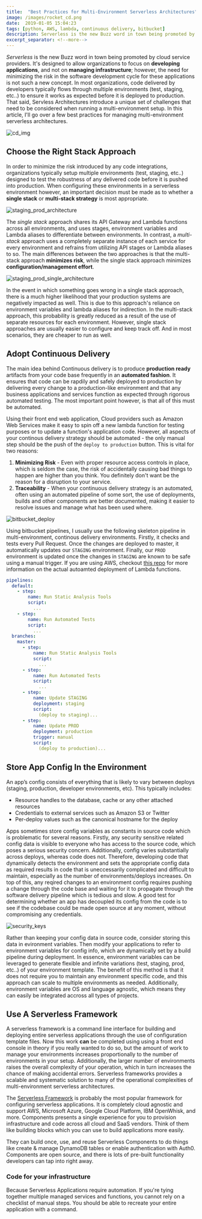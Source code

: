 ```yaml
--- 
title:  "Best Practices for Multi-Environment Serverless Architectures"
image: /images/rocket_cd.png
date:  2019-01-05 15:04:23
tags: [python, AWS, lambda, continuous delivery, bitbucket]
description: Serverless is the new Buzz word in town being promoted by cloud service providers designed to allow organizations to focus on developing applications, and not on managing infrastructure. However, the need for minimizing the risk in the software development cycle for these applications is not such a new concept. In most organizations, code delivered by developers is typically required to flow through multiple environments (test, staging, etc..) to ensure it works as expected before it is deployed to production. That said, Servless Architectures introduce a unique set of challenges that need to be considered when running a multi-environment setup. In this article, I'll go over a few best practices for managing multi-environment serverless architectures.
excerpt_separator: <!--more-->
---
```

*Serverless* is the new Buzz word in town being promoted by cloud service providers. It's designed to allow organizations to focus on **developing applications**, and not on **managing infrastructure**; however, the need for minimizing the risk in the software development cycle for these applications is not such a new concept. In most organizations, code delivered by developers typically flows through multiple environments (test, staging, etc..) to ensure it works as expected before it is deployed to production. That said, Servless Architectures introduce a unique set of challenges that need to be considered when running a multi-environment setup. In this article, I'll go over a few best practices for managing multi-environment serverless architectures.
<!--more-->

![cd_img](/images/Continuous-Delivery-and-Deployment.jpg)

## Choose the Right Stack Approach
In order to minimize the risk introduced by any code integrations, organizations typically setup multiple environments (test, staging, etc..) designed to test the robustness of any delivered code before it is pushed into production. When configuring these environments in a serverless environment however, an important decision must be made as to whether a **single stack** or **multi-stack strategy** is most appropriate.

![staging_prod_architecture](/images/staging_prod_multi.svg)

The *single stack* approach shares its API Gateway and Lambda functions across all environments, and uses stages, environment variables and Lambda aliases to differentiate between environments. In contrast, a *multi-stack* approach uses a completely separate instance of each service for every environment and refrains from utilizing API stages or Lambda aliases to so. The main differences between the two approaches is that the multi-stack approach **minimizes risk**, while the single stack approach minimizes **configuration/management effort**.

![staging_prod_single_architecture](/images/staging_prod_single.svg)

In the event in which something goes wrong in a single stack approach, there is a much higher likelihood that your production systems are negatively impacted as well. This is due to this approach's reliance on environment variables and lambda aliases for indirection. In the multi-stack approach, this probability is greatly reduced as a result of the use of separate resources for each environment. However, single stack approaches are usually easier to configure and keep track off. And in most scenarios, they are cheaper to run as well.

## Adopt Continuous Delivery
The main idea behind Continuous delivery is to produce **production ready** artifacts from your code base frequently in an **automated fashion**. It  ensures that code can be rapdily and safely deployed to production by delivering every change to a production-like environment and that any business applications and services function as expected through rigorous automated testing. The most important point however, is that all of this must be automated.

Using their front end web application, Cloud providers such as Amazon Web Services make it easy to spin off a new lambda function for testing purposes or to update a function's application code. However, all aspects of your continous delivery strategy should be automated - the only manual step should be the push of the `deploy to production` button. This is vital for two reasons:

1. **Minimizing Risk** - Even with proper resource access controls in place, which is seldom the case, the risk of accidentally causing bad things to happen are higher than you think. You definitely don't want be the reason for a disruption to your service.
2. **Traceability** - When your continuous delivery strategy is an automated, often using an automated pipeline of some sort, the use of  deployments, builds and other components are better documented, making it easier to resolve issues and manage what has been used where.

![bitbucket_deploy](/images/deployments_video_edited.gif)

Using bitbucket pipelines, I usually use the following skeleton pipeline in multi-environment, continous delivery environments. Firstly, it checks and tests every Pull Request. Once the changes are deployed to master, it automatically updates our `STAGING` environment. Finally, our `PROD` environment is updated once the changes in `STAGING` are known to be safe using a manual trigger. If you are using AWS, checkout [this repo](https://bitbucket.org/awslabs/) for more information on the actual autoamted deployment of Lambda functions.

```yml
pipelines:
  default:
    - step:
        name: Run Static Analysis Tools
        script:
          ...
    - step:
        name: Run Automated Tests
        script:
          ...
  branches:
    master:
      - step:
          name: Run Static Analysis Tools
          script:
            ...
      - step:
          name: Run Automated Tests
          script:
            ...
      - step:
          name: Update STAGING
          deployment: staging
          script:
            (deploy to staging)...
      - step:
          name: Update PROD
          deployment: production
          trigger: manual
          script:
            (deploy to production)...
```


## Store App Config In the Environment
An app’s config consists of everything that is likely to vary between deploys (staging, production, developer environments, etc). This typically includes:

- Resource handles to the database, cache or any other attached resources
- Credentials to external services such as Amazon S3 or Twitter
- Per-deploy values such as the canonical hostname for the deploy

Apps sometimes store config variables as constants in source code which is problematic for several reasons. Firstly, any security sensitive related config data is visible to everyone who has access to the source code, which poses a serious security concern. Additionally, config varies substantially across deploys, whereas code does not. Therefore, developing code that dynamically detects the environment and sets the appropriate config data as required results in code that is uneccessarily complicated and difficult to maintain, especially as the number of environments/deploys increases. On top of this, any reqired changes to an environment config requires pushing a change through the code base and waiting for it to propagate through the software delivery pipeline which is tedious and slow.  A good test for determining whether an app has decoupled its config from the code is to see if the codebase could be made open source at any moment, without compromising any credentials.

![security_keys](/images/security-keys-meme.jpg)

Rather than keeping your config data in source code, consider storing this data in evironment variables. Then modify your applications to refer to environment variables for config info, which are dynamically set by a build pipeline during deployment. In essence, environment variables can be leveraged to  generate flexible and infinite variations (test, staging, prod, etc..) of your environment template. The benefit of this method is that it does not require you to maintain any environment specific code, and this approach can scale to multiple environments as needed. Additionally, environment variables are OS and language agnostic, which means they can easily be integrated accross all types of projects.

## Use A Serverless Framework

A serverless framework is a command line interface for building and deploying entire serverless applications through the use of configuration template files. Now this work **can** be completed using using a front end console in theory if you really wanted to do so, but the amount of work to manage your environments increases proportionally to the number of environments in your setup. Additionally, the larger number of environments raises the overall complexity of your operation, which in turn increases the chance of making accidental errors. Serverless frameworks provides a scalable and systematic solution to many of the operational complexities of multi-environment serverless architectures. 

The [Serverless Framework](https://serverless.com) is probably the most popular framework for configuring serverless applications. It is completely cloud agnostic and support AWS, Microsoft Azure, Google Cloud Platform, IBM OpenWhisk, and more. Components presents a single experience for you to provision infrastructure and code across all cloud and SaaS vendors. Think of them like building blocks which you can use to build applications more easily.

They can build once, use, and reuse Serverless Components to do things like create & manage DynamoDB tables or enable authentication with Auth0. Components are open source, and there is lots of pre-built functionality developers can tap into right away.


### Code for your infrastructure
Because Serverless Applications require automation. If you're tying together multiple managed services and functions, you cannot rely on a checklist of manual steps. You should be able to recreate your entire application with a command.


